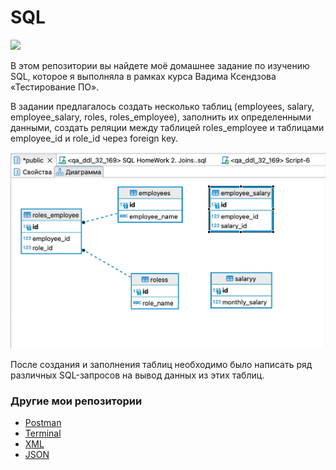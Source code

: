 # SQL
![](https://lh3.googleusercontent.com/-v5LSZJbYI7E/YFdIchHdrnI/AAAAAAAAml0/hAwPRbMOpmEtd-0VA27zB4GS9O0a2kUzQCLcBGAsYHQ/image.png)

В этом репозитории вы найдете моё домашнее задание по изучению SQL, которое я выполняла в рамках курса Вадима Ксендзова «Тестирование ПО». 

В задании предлагалось создать несколько таблиц (employees, salary, employee_salary, roles, roles_employee), заполнить их определенными данными, создать реляции между таблицей roles_employee и таблицами employee_id и role_id через foreign key. 

![](https://github.com/Sawa-solo/SQL/blob/9e8109ffa2fd7590ada5ff52eaa6f17f8da5f793/screen/table%20relation.jpg)

После создания и заполнения таблиц необходимо было написать ряд различных SQL-запросов на вывод данных из этих таблиц.

### Другие мои репозитории
* [Postman](https://github.com/Sawa-solo/Postman.git)
* [Terminal](https://github.com/Sawa-solo/Terminal.git)
* [XML](https://github.com/Sawa-solo/XML.git)
* [JSON](https://github.com/Sawa-solo/JSON.git)
